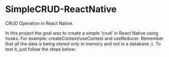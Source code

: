 # SimpleCRUD-ReactNative
CRUD Operation in React Native.

In this project the goal was to create a simple 'crud' in React Native using hooks. For example: createContext/useContext and useReducer.
Remember that all the data is being stored only in memory and not in a database ;).
To test it, just follow the steps below: 
